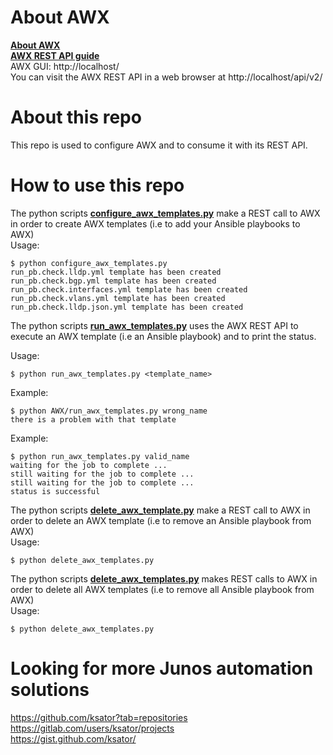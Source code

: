 # About AWX

[**About AWX**](https://www.ansible.com/products/awx-project/faq)  
[**AWX REST API guide**](http://docs.ansible.com/ansible-tower/2.3.0/html/towerapi/index.html)  
AWX GUI: http://localhost/  
You can visit the AWX REST API in a web browser at http://localhost/api/v2/  

# About this repo  

This repo is used to configure AWX and to consume it with its REST API.  

# How to use this repo 

The python scripts [**configure_awx_templates.py**](configure_awx_templates.py) make a REST call to AWX in order to create AWX templates (i.e to add your Ansible playbooks to AWX)  
Usage: 
```
$ python configure_awx_templates.py 
run_pb.check.lldp.yml template has been created
run_pb.check.bgp.yml template has been created
run_pb.check.interfaces.yml template has been created
run_pb.check.vlans.yml template has been created
run_pb.check.lldp.json.yml template has been created
```

The python scripts [**run_awx_templates.py**](run_awx_templates.py) uses the AWX REST API to execute an AWX template (i.e an Ansible playbook) and to print the status.  

Usage:
``` 
$ python run_awx_templates.py <template_name>
```
Example: 
```
$ python AWX/run_awx_templates.py wrong_name
there is a problem with that template
```
Example: 
```
$ python run_awx_templates.py valid_name
waiting for the job to complete ... 
still waiting for the job to complete ...
still waiting for the job to complete ...
status is successful
```


The python scripts [**delete_awx_template.py**](delete_awx_template.py) make a REST call to AWX in order to delete an AWX template (i.e to remove an Ansible playbook from AWX)  
Usage: 
```
$ python delete_awx_templates.py 
```

The python scripts [**delete_awx_templates.py**](delete_awx_templates.py) makes REST calls to AWX in order to delete all AWX templates (i.e to remove all Ansible playbook from AWX)  
Usage: 
```
$ python delete_awx_templates.py 
```


# Looking for more Junos automation solutions

https://github.com/ksator?tab=repositories  
https://gitlab.com/users/ksator/projects  
https://gist.github.com/ksator/  

